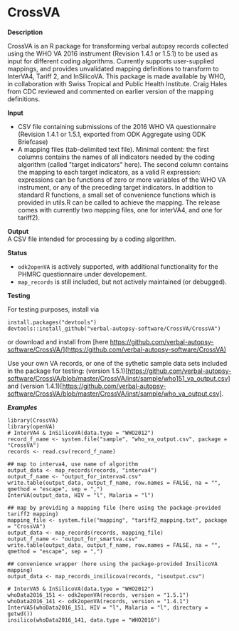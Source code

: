 # CrossVA

**Description** 	

CrossVA is an R package for transforming verbal autopsy records collected using
the WHO VA 2016 instrument (Revision 1.4.1 or 1.5.1) to be used as input for
different coding algorithms. Currently supports user-supplied mappings, and
provides unvalidated mapping definitions to transform to InterVA4, Tariff 2,
and InSilicoVA. This package is made available by WHO, in collaboration with
Swiss Tropical and Public Health Institute. Craig Hales from CDC reviewed and
commented on earlier version of the mapping definitions.


**Input**		
- CSV file containing submissions of the 2016 WHO VA questionnaire (Revision
  1.4.1 or 1.5.1, exported from ODK Aggregate using ODK Briefcase)
- A mapping files (tab-delimited text file). Minimal content: the first columns
  contains the names of all indicators needed by the coding algorithm (called
  "target indicators" here). The second column contains the mapping to each
  target indicators, as a valid R expression: expressions can be functions of
  zero or more variables of the WHO VA instrument, or any of the preceding
  target indicators. In addition to standard R functions, a small set of
  convenience functions which is provided in utils.R can be called to achieve
  the mapping. The release comes with currently two mapping files, one for
  interVA4, and one for tariff2).

**Output**		
A CSV file intended for processing by a coding algorithm.


**Status**		

- `odk2openVA` is actively supported, with additional functionality for the PHMRC questionnaire under developement.
- `map_records` is still included, but not actively maintained (or debugged).

**Testing**

For testing purposes, install via
```
install.packages("devtools")
devtools::install_github("verbal-autopsy-software/CrossVA/CrossVA")
```
or download and install from [here https://github.com/verbal-autopsy-software/CrossVA/](https://github.com/verbal-autopsy-software/CrossVA)

Use your own VA records, or one of the sythetic sample data sets included in the package for testing:
(version 1.5.1)[https://github.com/verbal-autopsy-software/CrossVA/blob/master/CrossVA/inst/sample/who151_va_output.csv] and
(version 1.4.1)[https://github.com/verbal-autopsy-software/CrossVA/blob/master/CrossVA/inst/sample/who_va_output.csv].

***Examples***
```
library(CrossVA)
library(openVA)
# InterVA4 & InSilicoVA(data.type = "WHO2012")
record_f_name <- system.file("sample", "who_va_output.csv", package = "CrossVA")
records <- read.csv(record_f_name)

## map to interva4, use name of algorithm
output_data <- map_records(records, "interva4")
output_f_name <- "output_for_interva4.csv"
write.table(output_data, output_f_name, row.names = FALSE, na = "", qmethod = "escape", sep = ",")
InterVA(output_data, HIV = "l", Malaria = "l")

## map by providing a mapping file (here using the package-provided tariff2 mapping)
mapping_file <- system.file("mapping", "tariff2_mapping.txt", package = "CrossVA")
output_data <- map_records(records, mapping_file)
output_f_name <- "output_for_smartva.csv"
write.table(output_data, output_f_name, row.names = FALSE, na = "", qmethod = "escape", sep = ",")

## convenience wrapper (here using the package-provided InsilicoVA mapping)
output_data <- map_records_insilicova(records, "isoutput.csv")

# InterVA5 & InSilicoVA(data.type = "WHO2012")
whoData2016_151 <- odk2openVA(records, version = "1.5.1")
whoData2016_141 <- odk2openVA(records, version = "1.4.1")
InterVA5(whoData2016_151, HIV = "l", Malaria = "l", directory = getwd())
insilico(whoData2016_141, data.type = "WHO2016")
```

